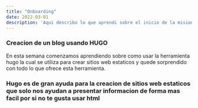 ```yaml
---
title: "Onboarding"
date: 2022-03-01
description: 'Aqui describo lo que aprendi sobre el inicio de la mision backend'
---
```


### Creacion de un blog usando HUGO

En esta semana comenzamos aprendiendo sobre como usar la herramienta hugo la cual se utiliza para 
crear sitios web estaticos y quede sorprendido con todo lo que ofrece esta herramienta.

### Hugo es de gran ayuda para la creacion de sitios web estaticos que solo nos ayudan a presentar informacion de forma mas facil por si no te gusta usar html 

